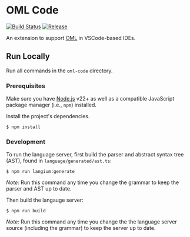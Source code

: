 # OML Code

[![Build Status](https://github.com/opencaesar//oml-luxor/actions/workflows/ci.yml/badge.svg)](https://github.com/opencaesar//oml-luxor/actions/workflows/ci.yml)
[![Release](https://img.shields.io/github/v/release/opencaesar/oml-luxor?label=Release)](https://github.com/opencaesar//oml-luxor/releases/latest)

An extension to support [OML](https://opencaesar.github.io/oml) in VSCode-based IDEs.

## Run Locally

Run all commands in the `oml-code` directory.

### Prerequisites

Make sure you have [Node.js](https://nodejs.org/en) v22+ as well as a compatible
JavaScript package manager (i.e., `npm`) installed.

Install the project's dependencies.

```shell
$ npm install
```

### Development

To run the language server, first build the parser and abstract syntax tree
(AST), found in `language/generated/ast.ts`:

```shell
$ npm run langium:generate
```

*Note:* Run this command any time you change the grammar to keep the parser and
AST up to date.

Then build the langauge server:

```shell
$ npm run build
```

*Note:* Run this command any time you change the the language server source
(including the grammar) to keep the server up to date.
